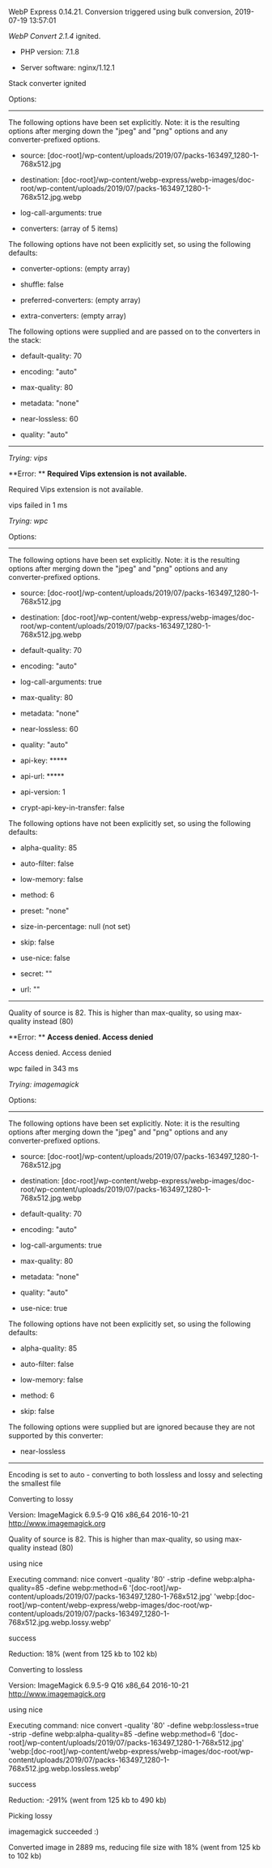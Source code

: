 WebP Express 0.14.21. Conversion triggered using bulk conversion, 2019-07-19 13:57:01

*WebP Convert 2.1.4*  ignited.
- PHP version: 7.1.8
- Server software: nginx/1.12.1

Stack converter ignited

Options:
------------
The following options have been set explicitly. Note: it is the resulting options after merging down the "jpeg" and "png" options and any converter-prefixed options.
- source: [doc-root]/wp-content/uploads/2019/07/packs-163497_1280-1-768x512.jpg
- destination: [doc-root]/wp-content/webp-express/webp-images/doc-root/wp-content/uploads/2019/07/packs-163497_1280-1-768x512.jpg.webp
- log-call-arguments: true
- converters: (array of 5 items)

The following options have not been explicitly set, so using the following defaults:
- converter-options: (empty array)
- shuffle: false
- preferred-converters: (empty array)
- extra-converters: (empty array)

The following options were supplied and are passed on to the converters in the stack:
- default-quality: 70
- encoding: "auto"
- max-quality: 80
- metadata: "none"
- near-lossless: 60
- quality: "auto"
------------


*Trying: vips* 

**Error: ** **Required Vips extension is not available.** 
Required Vips extension is not available.
vips failed in 1 ms

*Trying: wpc* 

Options:
------------
The following options have been set explicitly. Note: it is the resulting options after merging down the "jpeg" and "png" options and any converter-prefixed options.
- source: [doc-root]/wp-content/uploads/2019/07/packs-163497_1280-1-768x512.jpg
- destination: [doc-root]/wp-content/webp-express/webp-images/doc-root/wp-content/uploads/2019/07/packs-163497_1280-1-768x512.jpg.webp
- default-quality: 70
- encoding: "auto"
- log-call-arguments: true
- max-quality: 80
- metadata: "none"
- near-lossless: 60
- quality: "auto"
- api-key: *****
- api-url: *****
- api-version: 1
- crypt-api-key-in-transfer: false

The following options have not been explicitly set, so using the following defaults:
- alpha-quality: 85
- auto-filter: false
- low-memory: false
- method: 6
- preset: "none"
- size-in-percentage: null (not set)
- skip: false
- use-nice: false
- secret: ""
- url: ""
------------

Quality of source is 82. This is higher than max-quality, so using max-quality instead (80)

**Error: ** **Access denied. Access denied** 
Access denied. Access denied
wpc failed in 343 ms

*Trying: imagemagick* 

Options:
------------
The following options have been set explicitly. Note: it is the resulting options after merging down the "jpeg" and "png" options and any converter-prefixed options.
- source: [doc-root]/wp-content/uploads/2019/07/packs-163497_1280-1-768x512.jpg
- destination: [doc-root]/wp-content/webp-express/webp-images/doc-root/wp-content/uploads/2019/07/packs-163497_1280-1-768x512.jpg.webp
- default-quality: 70
- encoding: "auto"
- log-call-arguments: true
- max-quality: 80
- metadata: "none"
- quality: "auto"
- use-nice: true

The following options have not been explicitly set, so using the following defaults:
- alpha-quality: 85
- auto-filter: false
- low-memory: false
- method: 6
- skip: false

The following options were supplied but are ignored because they are not supported by this converter:
- near-lossless
------------

Encoding is set to auto - converting to both lossless and lossy and selecting the smallest file

Converting to lossy
Version: ImageMagick 6.9.5-9 Q16 x86_64 2016-10-21 http://www.imagemagick.org
Quality of source is 82. This is higher than max-quality, so using max-quality instead (80)
using nice
Executing command: nice convert -quality '80' -strip -define webp:alpha-quality=85 -define webp:method=6 '[doc-root]/wp-content/uploads/2019/07/packs-163497_1280-1-768x512.jpg' 'webp:[doc-root]/wp-content/webp-express/webp-images/doc-root/wp-content/uploads/2019/07/packs-163497_1280-1-768x512.jpg.webp.lossy.webp'
success
Reduction: 18% (went from 125 kb to 102 kb)

Converting to lossless
Version: ImageMagick 6.9.5-9 Q16 x86_64 2016-10-21 http://www.imagemagick.org
using nice
Executing command: nice convert -quality '80' -define webp:lossless=true -strip -define webp:alpha-quality=85 -define webp:method=6 '[doc-root]/wp-content/uploads/2019/07/packs-163497_1280-1-768x512.jpg' 'webp:[doc-root]/wp-content/webp-express/webp-images/doc-root/wp-content/uploads/2019/07/packs-163497_1280-1-768x512.jpg.webp.lossless.webp'
success
Reduction: -291% (went from 125 kb to 490 kb)

Picking lossy
imagemagick succeeded :)

Converted image in 2889 ms, reducing file size with 18% (went from 125 kb to 102 kb)
